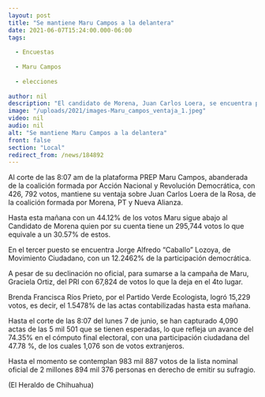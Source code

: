 ```yaml
---
layout: post
title: "Se mantiene Maru Campos a la delantera"
date: 2021-06-07T15:24:00.000-06:00
tags:
  
  - Encuestas
  
  - Maru Campos
  
  - elecciones
  
author: nil
description: "El candidato de Morena, Juan Carlos Loera, se encuentra por debajo con 30.57 por ciento de los sufragios contados"
image: "/uploads/2021/images-Maru_campos_ventaja_1.jpeg"
video: nil
audio: nil
alt: "Se mantiene Maru Campos a la delantera"
front: false
section: "Local"
redirect_from: /news/184892
---
```


Al corte de las 8:07 am de la plataforma PREP Maru Campos, abanderada de la coalición formada por Acción Nacional y Revolución Democrática, con 426, 792 votos, mantiene su ventaja sobre Juan Carlos Loera de la Rosa, de la coalición formada por Morena, PT y Nueva Alianza.

Hasta esta mañana con un 44.12% de los votos Maru sigue abajo al Candidato de Morena quien por su cuenta tiene un 295,744 votos lo que equivale a un 30.57% de estos.

En el tercer puesto se encuentra Jorge Alfredo “Caballo” Lozoya, de Movimiento Ciudadano, con un 12.2462% de la participación democrática.

A pesar de su declinación no oficial, para sumarse a la campaña de Maru, Graciela Ortiz, del PRI con 67,824 de votos lo que la deja en el 4to lugar.

Brenda Francisca Ríos Prieto, por el Partido Verde Ecologista, logró 15,229 votos, es decir, el 1.5478% de las actas contabilizadas hasta esta mañana.

Hasta el corte de las 8:07 del lunes 7 de junio, se han capturado 4,090 actas de las 5 mil 501 que se tienen esperadas, lo que refleja un avance del 74.35% en el cómputo final electoral, con una participación ciudadana del 47.78 %, de los cuales 1,076 son de votos extranjeros.

Hasta el momento se contemplan 983 mil 887 votos de la lista nominal oficial de 2 millones 894 mil 376 personas en derecho de emitir su sufragio.

(El Heraldo de Chihuahua)